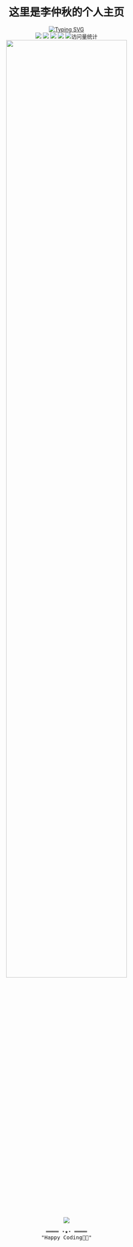 <h1 align="center"> 
  <samp>这里是李仲秋的个人主页</samp>
<!--   <img src="https://media.giphy.com/media/hvRJCLFzcasrR4ia7z/giphy.gif" width="30px"/> -->
</h1>

<!-- 动态打字效果 -->
<div align="center">
<a href="https://git.io/typing-svg"><img src="https://readme-typing-svg.demolab.com?font=Ma+Shan+Zheng&pause=1000&color=FFFFFF&center=true&vCenter=true&repeat=false&lines=%E7%AB%B9%E7%9F%B3%E4%B8%89%E5%B9%B4%E6%B2%89%E6%9A%97%E5%9C%9F%EF%BC%8C%E4%B8%80%E6%9C%9D%E7%A0%B4%E9%9B%A8%E4%B8%88%E9%9D%92%E4%BA%91" alt="Typing SVG" /></a>
</div>

<!-- 社交徽章 -->
<div align="center">
  <a href="https://space.bilibili.com/172348149/"><img src="https://img.shields.io/badge/-Bilibili-FF69B4?style=flat&logo=bilibili&logoColor=white" /></a>
  <a href="https://gitee.com/ruo_wei/"><img src="https://img.shields.io/badge/-Gitee-C71D23?style=flat&logo=gitee&logoColor=white" /></a>
  <a href="https://www.xiaohongshu.com/user/profile/67cefa31000000000e02edcd"><img src="https://img.shields.io/badge/-小红书-FF2A47?style=flat&logo=reddit&logoColor=white" /></a>
  <a href="mailto:pika0401@163.com"><img src="https://img.shields.io/badge/-Email-0078D4?style=flat&logo=microsoft-outlook&logoColor=white" /></a>
  <img src="https://komarev.com/ghpvc/?username=PIKA-LI&color=blue&style=flat" alt="访问量统计" />
</div>

<!-- 技术栈 -->
<!-- 分隔线 -->
<div align="center">
  <img width="80%" src="https://user-images.githubusercontent.com/73097560/115834477-dbab4500-a447-11eb-908a-139a6edaec5c.gif">
</div>
<p align="center">
  <a href="https://skillicons.dev">
    <img src="https://skillicons.dev/icons?i=java,spring,mysql,redis,linux,docker,kubernetes,vue,react,ts&theme=light" />
  </a>
</p>


<!-- GitHub统计
### 📈 GitHub Stats
<div align="center">
  <img height="165" src="https://github-readme-stats.vercel.app/api?username=PIKA-LI&show_icons=true&theme=radical" />
  <img height="165" src="https://github-readme-stats.vercel.app/api/top-langs/?username=PIKA-LI&layout=compact&theme=radical" />
</div>
 -->
<!-- 项目展示 
### 🚀 Featured Projects
<table>
  <tr>
    <td width="50%">
      <h3 align="center">Project 1</h3>
      <div align="center">  
        <a href="#">
          <img src="https://via.placeholder.com/350x150?text=Project+Demo" width="300"/>
        </a>
        <p>🌟 简洁高效的跨平台文件管理工具</p>
        <img src="https://skillicons.dev/icons?i=vue,electron,nodejs" />
      </div>
    </td>
    <td width="50%">
      <h3 align="center">Project 2</h3>
      <div align="center">
        <a href="#">
          <img src="https://via.placeholder.com/350x150?text=Project+Demo" width="300"/>
        </a>
        <p>🔥 基于机器学习的智能推荐系统</p>
        <img src="https://skillicons.dev/icons?i=py,tensorflow,pytorch" />
      </div>
    </td>
  </tr>
</table>
-->
<!-- 代码动态
### 🎯 Recent Activity
<div align="center">
  <img src="https://github-readme-activity-graph.vercel.app/graph?username=PIKA-LI&theme=github-dark&area=true&hide_border=true" />
</div>
 -->
<!-- 名言 -->
  <!-- Footer -->
<samp>
    <p align="center">
        ════ ⋆★⋆ ════
        <br>
        "Happy Coding👨‍💻"
    </p>
</samp>
<!-- 联系方式 -->
<!-- <details>
  <summary>联系方式</summary>
  <ul>
    <li>邮箱：pika0401@163.com</li>
    <li><a href="#">待补充</a></li>
    <li><a href="#">待补充</a></li>
  </ul>
</details> -->
<!--
**PIKA-LI/PIKA-LI** is a ✨ _special_ ✨ repository because its `README.md` (this file) appears on your GitHub profile.
Here are some ideas to get you started:
- 🔭 I’m currently working on ...
- 🌱 I’m currently learning ...
- 👯 I’m looking to collaborate on ...
- 🤔 I’m looking for help with ...
- 💬 Ask me about ...
- 📫 How to reach me: ...
- 😄 Pronouns: ...
- ⚡ Fun fact: ...
-->
